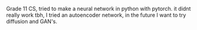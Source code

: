 Grade 11 CS, tried to make a neural network in python with pytorch. it didnt really work tbh, I tried an autoencoder network, in the future I want to try diffusion and GAN's. 
